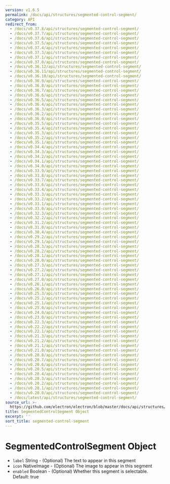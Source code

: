 ```yaml
---
version: v1.6.5
permalink: /docs/api/structures/segmented-control-segment/
category: API
redirect_from:
  - /docs/v0.37.8/api/structures/segmented-control-segment/
  - /docs/v0.37.7/api/structures/segmented-control-segment/
  - /docs/v0.37.6/api/structures/segmented-control-segment/
  - /docs/v0.37.5/api/structures/segmented-control-segment/
  - /docs/v0.37.4/api/structures/segmented-control-segment/
  - /docs/v0.37.3/api/structures/segmented-control-segment/
  - /docs/v0.37.1/api/structures/segmented-control-segment/
  - /docs/v0.37.0/api/structures/segmented-control-segment/
  - /docs/v0.36.12/api/structures/segmented-control-segment/
  - /docs/v0.36.11/api/structures/segmented-control-segment/
  - /docs/v0.36.10/api/structures/segmented-control-segment/
  - /docs/v0.36.9/api/structures/segmented-control-segment/
  - /docs/v0.36.8/api/structures/segmented-control-segment/
  - /docs/v0.36.7/api/structures/segmented-control-segment/
  - /docs/v0.36.6/api/structures/segmented-control-segment/
  - /docs/v0.36.5/api/structures/segmented-control-segment/
  - /docs/v0.36.4/api/structures/segmented-control-segment/
  - /docs/v0.36.3/api/structures/segmented-control-segment/
  - /docs/v0.36.2/api/structures/segmented-control-segment/
  - /docs/v0.36.0/api/structures/segmented-control-segment/
  - /docs/v0.35.5/api/structures/segmented-control-segment/
  - /docs/v0.35.4/api/structures/segmented-control-segment/
  - /docs/v0.35.3/api/structures/segmented-control-segment/
  - /docs/v0.35.2/api/structures/segmented-control-segment/
  - /docs/v0.35.1/api/structures/segmented-control-segment/
  - /docs/v0.34.4/api/structures/segmented-control-segment/
  - /docs/v0.34.3/api/structures/segmented-control-segment/
  - /docs/v0.34.2/api/structures/segmented-control-segment/
  - /docs/v0.34.1/api/structures/segmented-control-segment/
  - /docs/v0.34.0/api/structures/segmented-control-segment/
  - /docs/v0.33.9/api/structures/segmented-control-segment/
  - /docs/v0.33.8/api/structures/segmented-control-segment/
  - /docs/v0.33.7/api/structures/segmented-control-segment/
  - /docs/v0.33.6/api/structures/segmented-control-segment/
  - /docs/v0.33.4/api/structures/segmented-control-segment/
  - /docs/v0.33.3/api/structures/segmented-control-segment/
  - /docs/v0.33.2/api/structures/segmented-control-segment/
  - /docs/v0.33.1/api/structures/segmented-control-segment/
  - /docs/v0.33.0/api/structures/segmented-control-segment/
  - /docs/v0.32.3/api/structures/segmented-control-segment/
  - /docs/v0.32.2/api/structures/segmented-control-segment/
  - /docs/v0.31.2/api/structures/segmented-control-segment/
  - /docs/v0.31.0/api/structures/segmented-control-segment/
  - /docs/v0.30.4/api/structures/segmented-control-segment/
  - /docs/v0.29.2/api/structures/segmented-control-segment/
  - /docs/v0.29.1/api/structures/segmented-control-segment/
  - /docs/v0.28.3/api/structures/segmented-control-segment/
  - /docs/v0.28.2/api/structures/segmented-control-segment/
  - /docs/v0.28.1/api/structures/segmented-control-segment/
  - /docs/v0.28.0/api/structures/segmented-control-segment/
  - /docs/v0.27.3/api/structures/segmented-control-segment/
  - /docs/v0.27.2/api/structures/segmented-control-segment/
  - /docs/v0.27.1/api/structures/segmented-control-segment/
  - /docs/v0.27.0/api/structures/segmented-control-segment/
  - /docs/v0.26.1/api/structures/segmented-control-segment/
  - /docs/v0.26.0/api/structures/segmented-control-segment/
  - /docs/v0.25.3/api/structures/segmented-control-segment/
  - /docs/v0.25.2/api/structures/segmented-control-segment/
  - /docs/v0.25.1/api/structures/segmented-control-segment/
  - /docs/v0.25.0/api/structures/segmented-control-segment/
  - /docs/v0.24.0/api/structures/segmented-control-segment/
  - /docs/v0.23.0/api/structures/segmented-control-segment/
  - /docs/v0.22.3/api/structures/segmented-control-segment/
  - /docs/v0.22.2/api/structures/segmented-control-segment/
  - /docs/v0.22.1/api/structures/segmented-control-segment/
  - /docs/v0.21.3/api/structures/segmented-control-segment/
  - /docs/v0.21.2/api/structures/segmented-control-segment/
  - /docs/v0.21.1/api/structures/segmented-control-segment/
  - /docs/v0.21.0/api/structures/segmented-control-segment/
  - /docs/v0.20.8/api/structures/segmented-control-segment/
  - /docs/v0.20.7/api/structures/segmented-control-segment/
  - /docs/v0.20.6/api/structures/segmented-control-segment/
  - /docs/v0.20.5/api/structures/segmented-control-segment/
  - /docs/v0.20.4/api/structures/segmented-control-segment/
  - /docs/v0.20.3/api/structures/segmented-control-segment/
  - /docs/v0.20.2/api/structures/segmented-control-segment/
  - /docs/v0.20.1/api/structures/segmented-control-segment/
  - /docs/v0.20.0/api/structures/segmented-control-segment/
  - /docs/latest/api/structures/segmented-control-segment/
source_url: >-
  https://github.com/electron/electron/blob/master/docs/api/structures/segmented-control-segment.md
title: SegmentedControlSegment Object
excerpt: ''
sort_title: segmented-control-segment
---
```




<!--


                                      ::::
                                    :o+//+o:
                                    +o    oo-
                                    :o+//oo/+o/
                                      -::-   -oo:
                                               /s/
                      -::::::::-                :s/  :::--
                  :+oo+////////+:        -:/+oo/ :s:-///++oo+:
                /o+:                -/+oo+/:-     +o-      -:+o:
               /s:              -:+o+/:           -o+         :s/
              -s/            -/oo/:                /s-         +s-
              -s/         -/oo/-                   -s/         /s-
               oo       :+o/-                       oo         oo
               -s/    :oo/                          /s-       /s-
                :s/ :oo:              -::-          /s-      /s:
                  -+o/               /ssss/         :s:    -+o-
                 :o+--               /ssss/         :s:   :o+-
                :s/  +o:              -::-          /s-   --
               -s/    :+o/-                         /s-
               oo       -+o+-                       oo
              -s/         -/oo/-                   -s/
             -+soo+:         -/oo/:                /s-      /oooo+-
             o+   :s:           -:+o+/:-          -o+      /s:  -oo
             oo:--/s:       ::      -:+oo+/:-     -/-      /s/--:o+
              :+++/-        :s:          -:/+ooo++//////++oo//+o+:
                             /s:                --::::::--
                              /s/              /s-
                               :oo:          :oo:
                                 /oo/-    -/oo/
                                   -/+oooo+/-





                   _______  _______  _______  _______  __
                  |       ||       ||       ||       ||  |
                  |  _____||_     _||   _   ||    _  ||  |
                  | |_____   |   |  |  | |  ||   |_| ||  |
                  |_____  |  |   |  |  |_|  ||    ___||__|
                   _____| |  |   |  |       ||   |     __
                  |_______|  |___|  |_______||___|    |__|


    This file is generated automatically, so it should not be edited.

    To make changes, head over to the electron/electron repository:

    https://github.com/electron/electron/blob/master/docs/api/structures/segmented-control-segment.md

    Thanks!

-->
# SegmentedControlSegment Object

*   `label` String - (Optional) The text to appear in this segment
*   `icon` NativeImage - (Optional) The image to appear in this segment
*   `enabled` Boolean - (Optional) Whether this segment is selectable. Default: true
